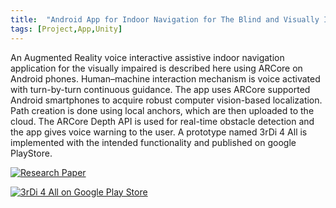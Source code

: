 ```yaml
---
title:  "Android App for Indoor Navigation for The Blind and Visually Impaired"
tags: [Project,App,Unity]
---
```


An Augmented Reality voice interactive assistive indoor navigation application for the visually impaired is described here using ARCore on Android phones. Human–machine interaction mechanism is voice activated with turn-by-turn continuous guidance. The app uses ARCore supported Android smartphones to acquire robust computer vision-based localization. Path creation is done using local anchors, which are then uploaded to the cloud. The ARCore Depth API is used for real-time obstacle detection and the app gives voice warning to the user. A prototype named 3rDi 4 All is implemented with the intended functionality and published on google PlayStore.

[![Research Paper](https://img.shields.io/badge/Research_paper-black?style=for-the-badge&logo=ieee&logoColor=FFFFFF&color=00629b)](https://www.techrxiv.org/articles/preprint/Voice_Interactive_Indoor_Navigation_Application_for_the_Visually_Impaired_on_Android_Phones_with_Real-Time_Obstacle_Detection_using_Augmented_Reality_with_ARCore/21897252)

[![3rDi 4 All on Google Play Store](https://img.shields.io/badge/3rDi_4_All_on_Google_Play_Store-black?style=for-the-badge&logo=android&color=E6FFE6)](https://play.google.com/store/apps/details?id=com.Uralstech.thirdifourall&pli=12)